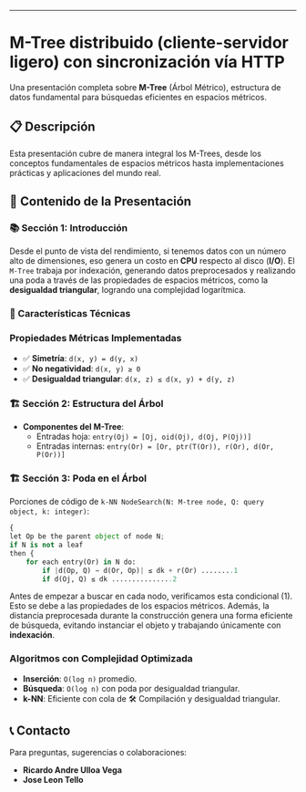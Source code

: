 ------

# **M-Tree distribuido (cliente-servidor ligero) con sincronización vía HTTP**

Una presentación completa sobre **M-Tree** (Árbol Métrico), estructura de datos fundamental para búsquedas eficientes en espacios métricos.

## 📋 Descripción

Esta presentación cubre de manera integral los M-Trees, desde los conceptos fundamentales de espacios métricos hasta implementaciones prácticas y aplicaciones del mundo real.

## 🎯 Contenido de la Presentación

### 📚 **Sección 1: Introducción**

Desde el punto de vista del rendimiento, si tenemos datos con un número alto de dimensiones, eso genera un costo en **CPU** respecto al disco (**I/O**). El `M-Tree` trabaja por indexación, generando datos preprocesados y realizando una poda a través de las propiedades de espacios métricos, como la **desigualdad triangular**, logrando una complejidad logarítmica.

### 🚀 Características Técnicas

### **Propiedades Métricas Implementadas**

- ✅ **Simetría**: `d(x, y) = d(y, x)`
- ✅ **No negatividad**: `d(x, y) ≥ 0`
- ✅ **Desigualdad triangular**: `d(x, z) ≤ d(x, y) + d(y, z)`

### 🏗️ **Sección 2: Estructura del Árbol**

- **Componentes del M-Tree**:
  - Entradas hoja: `entry(Oj) = [Oj, oid(Oj), d(Oj, P(Oj))]`
  - Entradas internas: `entry(Or) = [Or, ptr(T(Or)), r(Or), d(Or, P(Or))]`

### 🏗️ **Sección 3: Poda en el Árbol**

Porciones de código de `k-NN NodeSearch(N: M-tree node, Q: query object, k: integer)`:

```python
{
let Op be the parent object of node N;
if N is not a leaf
then {
    for each entry(Or) in N do:
        if |d(Op, Q) − d(Or, Op)| ≤ dk + r(Or) ........1
        if d(Oj, Q) ≤ dk ...............2
```

Antes de empezar a buscar en cada nodo, verificamos esta condicional (1). Esto se debe a las propiedades de los espacios métricos. Además, la distancia preprocesada durante la construcción genera una forma eficiente de búsqueda, evitando instanciar el objeto y trabajando únicamente con **indexación**.

### **Algoritmos con Complejidad Optimizada**
- **Inserción**: `O(log n)` promedio.
- **Búsqueda**: `O(log n)` con poda por desigualdad triangular.
- **k-NN**: Eficiente con cola de 🛠️ Compilación y desigualdad triangular.

## 📞 Contacto

Para preguntas, sugerencias o colaboraciones:

- **Ricardo Andre Ulloa Vega** 
- **Jose Leon Tello** 

## 